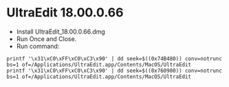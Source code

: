 # UltraEdit 18.00.0.66
- Install UltraEdit_18.00.0.66.dmg
- Run Once and Close.
- Run command:
```
printf '\x31\xC0\xFF\xC0\xC3\x90' | dd seek=$((0x74B480)) conv=notrunc bs=1 of=/Applications/UltraEdit.app/Contents/MacOS/UltraEdit
printf '\x31\xC0\xFF\xC0\xC3\x90' | dd seek=$((0x760900)) conv=notrunc bs=1 of=/Applications/UltraEdit.app/Contents/MacOS/UltraEdit
```
